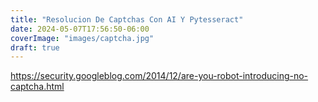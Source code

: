 ```yaml
---
title: "Resolucion De Captchas Con AI Y Pytesseract"
date: 2024-05-07T17:56:50-06:00
coverImage: "images/captcha.jpg"
draft: true
---
```


https://security.googleblog.com/2014/12/are-you-robot-introducing-no-captcha.html